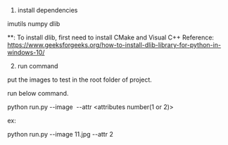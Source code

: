 1. install dependencies

imutils
numpy
dlib

**: To install dlib, first need to install CMake and Visual C++
Reference: https://www.geeksforgeeks.org/how-to-install-dlib-library-for-python-in-windows-10/


2. run command

put the images to test in the root folder of project.

run below command.

python run.py --image <Image Name> --attr <attributes number(1 or 2)>

ex: 

python run.py --image 11.jpg --attr 2
